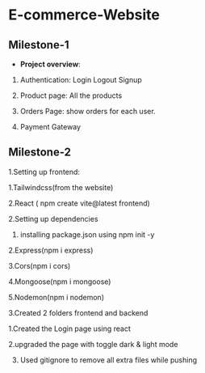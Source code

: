 # E-commerce-Website






## Milestone-1

* **Project overview**:  
1. Authentication: Login Logout Signup
   
2. Product page: All the products
   
3. Orders Page: show orders for each user.
   
4. Payment Gateway

## Milestone-2
1.Setting up frontend:

   1.Tailwindcss(from the website)

   2.React ( npm create vite@latest frontend)
  
2.Setting up dependencies

   1. installing package.json using npm init -y
     
   2.Express(npm i express)
  
   3.Cors(npm i cors)
  
   4.Mongoose(npm i mongoose)
  
   5.Nodemon(npm i nodemon)

3.Created 2 folders frontend and backend

   1.Created the Login page using react

   2.upgraded the page with toggle dark & light mode

   3. Used gitignore to remove all extra files while pushing
